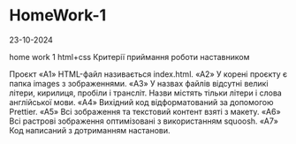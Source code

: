# HomeWork-1
23-10-2024


home work 1 html+css Критерії приймання роботи наставником

Проєкт «A1» HTML-файл називається index.html. «A2» У корені проєкту є папка
images з зображеннями. «A3» У назвах файлів відсутні великі літери, кирилиця,
пробіли і трансліт. Назви містять тільки літери і слова англійської мови. «A4»
Вихідний код відформатований за допомогою Prettier. «A5» Всі зображення та
текстовий контент взяті з макету. «A6» Всі растрові зображення оптимізовані з
використанням squoosh. «A7» Код написаний з дотриманням настанови.
